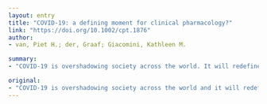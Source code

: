 ```yaml
---
layout: entry
title: "COVID-19: a defining moment for clinical pharmacology?"
link: "https://doi.org/10.1002/cpt.1876"
author:
- van, Piet H.; der, Graaf; Giacomini, Kathleen M.

summary:
- "COVID-19 is overshadowing society across the world. It will redefine many aspects of how we live and work in the future. In a crisis, people are rightly looking for solutions from their leaders and experts. The pandemic takes years from discovery to approval, but drug development is on a fundamentally different timeline. Currently, drug development has a different timeline for drug development and therapy."

original:
- "COVID-19 is overshadowing society across the world and it will redefine many aspects of how we live and work in the future. In a crisis, people are rightly looking for solutions from their leaders and experts and their response and actions will define them for years to come. COVID-19 may also be such a defining moment for clinical pharmacology in terms of its role in drug development and therapy. Though most drug development takes years from discovery to approval, for the COVID-19 pandemic, drug development is on a fundamentally different timeline."
---
```


